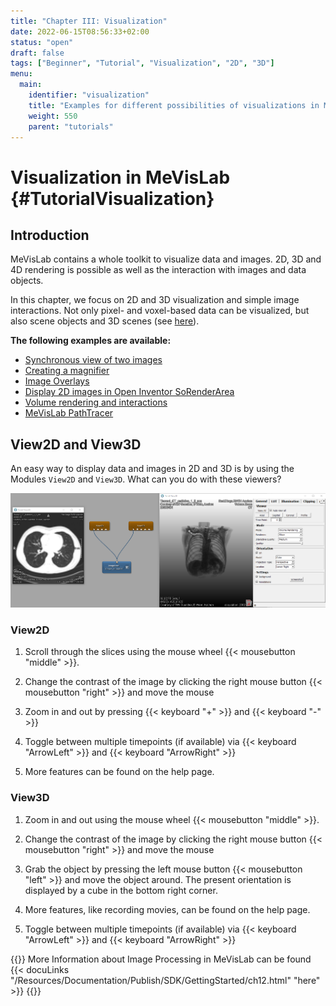 ```yaml
---
title: "Chapter III: Visualization"
date: 2022-06-15T08:56:33+02:00
status: "open"
draft: false
tags: ["Beginner", "Tutorial", "Visualization", "2D", "3D"]
menu: 
  main:
    identifier: "visualization"
    title: "Examples for different possibilities of visualizations in MeVisLab."
    weight: 550
    parent: "tutorials"
---
```

# Visualization in MeVisLab {#TutorialVisualization}
## Introduction
MeVisLab contains a whole toolkit to visualize data and images. 2D, 3D and 4D rendering is possible as well as the interaction with images and data objects.

In this chapter, we focus on 2D and 3D visualization and simple image interactions. Not only pixel- and voxel-based data can be visualized, but also scene objects and 3D scenes (see [here](/tutorials/openinventor#TutorialOpenInventorModules)).

**The following examples are available:**
* [Synchronous view of two images](/tutorials/visualization/visualizationexample1 "Show the same image in multiple viewers")
* [Creating a magnifier](/tutorials/visualization/visualizationexample2 "Creating a magnifier from a rectangle")
* [Image Overlays](/tutorials/visualization/visualizationexample3 "Displaying image overlays and transparency")
* [Display 2D images in Open Inventor SoRenderArea](/tutorials/visualization/visualizationexample4 "Adding 2D images to an Open Inventor scene")
* [Volume rendering and interactions](/tutorials/visualization/visualizationexample5 "Volume Rendering example")
* [MeVisLab PathTracer](/tutorials/visualization/visualizationexample6 "MeVisLab PathTracer and foto realistic rendering")

## View2D and View3D

An easy way to display data and images in 2D and 3D is by using the Modules `View2D` and `View3D`. What can you do with these viewers?

![View2D and View3D](/images/tutorials/visualization/V0.png "View2D and View3D")

### View2D

1. Scroll through the slices using the mouse wheel {{< mousebutton "middle" >}}.

2. Change the contrast of the image by clicking the right mouse button {{< mousebutton "right" >}} and move the mouse

3. Zoom in and out by pressing {{< keyboard "+" >}} and {{< keyboard "-" >}}

4. Toggle between multiple timepoints (if available) via {{< keyboard "ArrowLeft" >}} and {{< keyboard "ArrowRight" >}}

5. More features can be found on the help page.

### View3D

1. Zoom in and out using the mouse wheel {{< mousebutton "middle" >}}.

2. Change the contrast of the image by clicking the right mouse button {{< mousebutton "right" >}} and move the mouse

3. Grab the object by pressing the left mouse button {{< mousebutton "left" >}} and move the object around. The present orientation is displayed by a cube in the bottom right corner.

4. More features, like recording movies, can be found on the help page.

5. Toggle between multiple timepoints (if available) via {{< keyboard "ArrowLeft" >}} and {{< keyboard "ArrowRight" >}}

{{<alert class="info" caption="Additional Information">}}
More Information about Image Processing in MeVisLab can be found {{< docuLinks "/Resources/Documentation/Publish/SDK/GettingStarted/ch12.html" "here" >}}
{{</alert>}}
